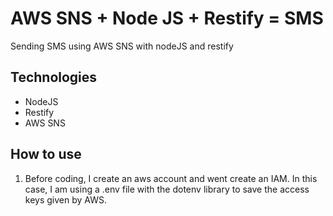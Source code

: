 # AWS SNS + Node JS + Restify = SMS

Sending SMS using AWS SNS with nodeJS and restify

## Technologies

- NodeJS
- Restify
- AWS SNS

## How to use

1. Before coding, I create an aws account and went create an IAM. In this case, I am using a .env file with the dotenv library to save the access keys given by AWS.
